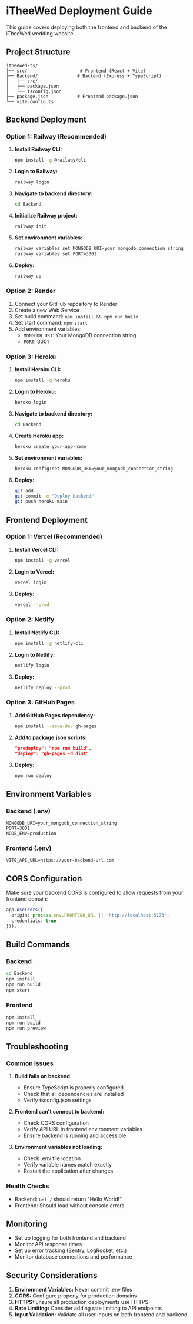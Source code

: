 # iTheeWed Deployment Guide

This guide covers deploying both the frontend and backend of the iTheeWed wedding website.

## Project Structure

```
itheewed-ts/
├── src/                    # Frontend (React + Vite)
├── Backend/               # Backend (Express + TypeScript)
│   ├── src/
│   ├── package.json
│   └── tsconfig.json
├── package.json           # Frontend package.json
└── vite.config.ts
```

## Backend Deployment

### Option 1: Railway (Recommended)

1. **Install Railway CLI:**
   ```bash
   npm install -g @railway/cli
   ```

2. **Login to Railway:**
   ```bash
   railway login
   ```

3. **Navigate to backend directory:**
   ```bash
   cd Backend
   ```

4. **Initialize Railway project:**
   ```bash
   railway init
   ```

5. **Set environment variables:**
   ```bash
   railway variables set MONGODB_URI=your_mongodb_connection_string
   railway variables set PORT=3001
   ```

6. **Deploy:**
   ```bash
   railway up
   ```

### Option 2: Render

1. Connect your GitHub repository to Render
2. Create a new Web Service
3. Set build command: `npm install && npm run build`
4. Set start command: `npm start`
5. Add environment variables:
   - `MONGODB_URI`: Your MongoDB connection string
   - `PORT`: 3001

### Option 3: Heroku

1. **Install Heroku CLI:**
   ```bash
   npm install -g heroku
   ```

2. **Login to Heroku:**
   ```bash
   heroku login
   ```

3. **Navigate to backend directory:**
   ```bash
   cd Backend
   ```

4. **Create Heroku app:**
   ```bash
   heroku create your-app-name
   ```

5. **Set environment variables:**
   ```bash
   heroku config:set MONGODB_URI=your_mongodb_connection_string
   ```

6. **Deploy:**
   ```bash
   git add .
   git commit -m "Deploy backend"
   git push heroku main
   ```

## Frontend Deployment

### Option 1: Vercel (Recommended)

1. **Install Vercel CLI:**
   ```bash
   npm install -g vercel
   ```

2. **Login to Vercel:**
   ```bash
   vercel login
   ```

3. **Deploy:**
   ```bash
   vercel --prod
   ```

### Option 2: Netlify

1. **Install Netlify CLI:**
   ```bash
   npm install -g netlify-cli
   ```

2. **Login to Netlify:**
   ```bash
   netlify login
   ```

3. **Deploy:**
   ```bash
   netlify deploy --prod
   ```

### Option 3: GitHub Pages

1. **Add GitHub Pages dependency:**
   ```bash
   npm install --save-dev gh-pages
   ```

2. **Add to package.json scripts:**
   ```json
   "predeploy": "npm run build",
   "deploy": "gh-pages -d dist"
   ```

3. **Deploy:**
   ```bash
   npm run deploy
   ```

## Environment Variables

### Backend (.env)
```env
MONGODB_URI=your_mongodb_connection_string
PORT=3001
NODE_ENV=production
```

### Frontend (.env)
```env
VITE_API_URL=https://your-backend-url.com
```

## CORS Configuration

Make sure your backend CORS is configured to allow requests from your frontend domain:

```typescript
app.use(cors({
  origin: process.env.FRONTEND_URL || 'http://localhost:5173',
  credentials: true
}));
```

## Build Commands

### Backend
```bash
cd Backend
npm install
npm run build
npm start
```

### Frontend
```bash
npm install
npm run build
npm run preview
```

## Troubleshooting

### Common Issues

1. **Build fails on backend:**
   - Ensure TypeScript is properly configured
   - Check that all dependencies are installed
   - Verify tsconfig.json settings

2. **Frontend can't connect to backend:**
   - Check CORS configuration
   - Verify API URL in frontend environment variables
   - Ensure backend is running and accessible

3. **Environment variables not loading:**
   - Check .env file location
   - Verify variable names match exactly
   - Restart the application after changes

### Health Checks

- Backend: `GET /` should return "Hello World!"
- Frontend: Should load without console errors

## Monitoring

- Set up logging for both frontend and backend
- Monitor API response times
- Set up error tracking (Sentry, LogRocket, etc.)
- Monitor database connections and performance

## Security Considerations

1. **Environment Variables:** Never commit .env files
2. **CORS:** Configure properly for production domains
3. **HTTPS:** Ensure all production deployments use HTTPS
4. **Rate Limiting:** Consider adding rate limiting to API endpoints
5. **Input Validation:** Validate all user inputs on both frontend and backend 